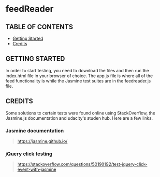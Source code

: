 # feedReader

## TABLE OF CONTENTS

* [Getting Started](getting-started)
* [Credits](credits)

## GETTING STARTED

In order to start testing, you need to download the files and then run the index.html file in your browser of choice. The app.js file is where all of the feed functionality is while the Jasmine test suites are in the feedreader.js file.

## CREDITS

Some solutions to certain tests were found online using StackOverflow, the Jasmine.js documentation and udacity's studen hub. Here are a few links.

### Jasmine documentation
> https://jasmine.github.io/

### jQuery click testing
> https://stackoverflow.com/questions/50190192/test-jquery-click-event-with-jasmine